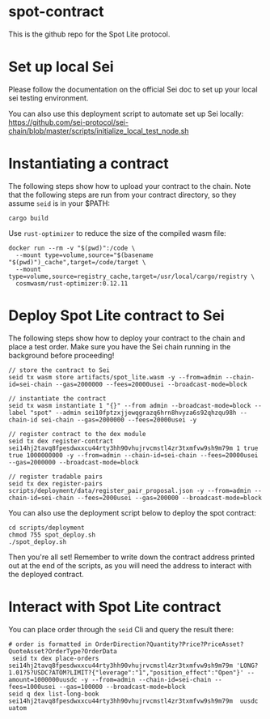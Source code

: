 # spot-contract

This is the github repo for the Spot Lite protocol.

# Set up local Sei 
Please follow the documentation on the official Sei doc to set up your local sei testing environment.

You can also use this deployment script to automate set up Sei locally: https://github.com/sei-protocol/sei-chain/blob/master/scripts/initialize_local_test_node.sh

# Instantiating a contract 
The following steps show how to upload your contract to the chain. Note that the following steps are run from your contract directory, so they assume `seid` is in your $PATH:
```
cargo build
```

Use `rust-optimizer` to reduce the size of the compiled wasm file:
```
docker run --rm -v "$(pwd)":/code \
  --mount type=volume,source="$(basename "$(pwd)")_cache",target=/code/target \
  --mount type=volume,source=registry_cache,target=/usr/local/cargo/registry \
  cosmwasm/rust-optimizer:0.12.11
```

# Deploy Spot Lite contract to Sei
The following steps show how to deploy your contract to the chain and place a test order. Make sure you have the Sei chain running in the background before proceeding!

```
// store the contract to Sei
seid tx wasm store artifacts/spot_lite.wasm -y --from=admin --chain-id=sei-chain --gas=2000000 --fees=20000usei --broadcast-mode=block

// instantiate the contract
seid tx wasm instantiate 1 "{}" --from admin --broadcast-mode=block --label "spot" --admin sei10fptzxjjewqgrazq6hrn8hvyza6s92qhzqu98h --chain-id sei-chain --gas=2000000 --fees=20000usei -y

// register contract to the dex module
seid tx dex register-contract sei14hj2tavq8fpesdwxxcu44rty3hh90vhujrvcmstl4zr3txmfvw9sh9m79m 1 true true 1000000000 -y --from=admin --chain-id=sei-chain --fees=20000usei --gas=2000000 --broadcast-mode=block

// register tradable pairs 
seid tx dex register-pairs scripts/deployment/data/register_pair_proposal.json -y --from=admin --chain-id=sei-chain --fees=2000usei --gas=200000 --broadcast-mode=block

```

You can also use the deployment script below to deploy the spot contract:
``` 
cd scripts/deployment
chmod 755 spot_deploy.sh
./spot_deploy.sh
```

Then you're all set! Remember to write down the contract address printed out at the end of the scripts, as you will need the address to interact with the deployed contract.

# Interact with Spot Lite contract
You can place order through the `seid` Cli and query the result there:
```
# order is formatted in OrderDirection?Quantity?Price?PriceAsset?QuoteAsset?OrderType?OrderData
 seid tx dex place-orders sei14hj2tavq8fpesdwxxcu44rty3hh90vhujrvcmstl4zr3txmfvw9sh9m79m 'LONG?1.01?5?USDC?ATOM?LIMIT?{"leverage":"1","position_effect":"Open"}' --amount=1000000uusdc -y --from=admin --chain-id=sei-chain --fees=1000usei --gas=100000 --broadcast-mode=block
seid q dex list-long-book sei14hj2tavq8fpesdwxxcu44rty3hh90vhujrvcmstl4zr3txmfvw9sh9m79m  uusdc uatom
```
